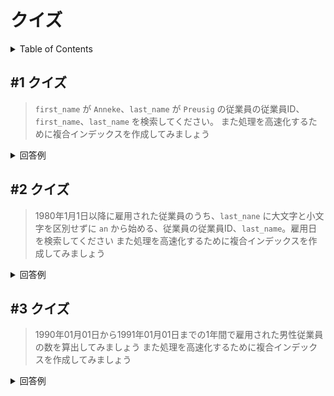 # クイズ

<!-- START doctoc generated TOC please keep comment here to allow auto update -->
<!-- DON'T EDIT THIS SECTION, INSTEAD RE-RUN doctoc TO UPDATE -->
<details>
<summary>Table of Contents</summary>

- [&#035;1 クイズ](#1-%E3%82%AF%E3%82%A4%E3%82%BA)
- [&#035;2 クイズ](#2-%E3%82%AF%E3%82%A4%E3%82%BA)
- [&#035;3 クイズ](#3-%E3%82%AF%E3%82%A4%E3%82%BA)

</details>
<!-- END doctoc generated TOC please keep comment here to allow auto update -->

## #1 クイズ

> `first_name` が `Anneke`、`last_name` が `Preusig` の従業員の従業員ID、`first_name`、`last_name` を検索してください。
> また処理を高速化するために複合インデックスを作成してみましょう

<details>
<summary>回答例</summary>

作成したクエリは以下になる。

```sql
SELECT emp_no, first_name, last_name
FROM employees
WHERE first_name = 'Anneke'
AND last_name = 'Preusig';
```

高速化のために以下のインデックスを作成する。

```sql
CREATE INDEX fname_lname_idx ON employees (first_name, last_name);
CREATE INDEX lname_fname_idx ON employees (last_name, first_name);
```

このうちクエリを実行すると、`fname_lname_idx` を使用していることがわかる。
（なお `lname_fname_idx` の場合でもクエリコストは全く同じであった。）

```bash
*************************** 1. row ***************************
           id: 1
  select_type: SIMPLE
        table: employees
   partitions: NULL
         type: ref
possible_keys: fname_lname_idx,lname_fname_idx
          key: fname_lname_idx
      key_len: 124
          ref: const,const
         rows: 1
     filtered: 100.00
        Extra: Using index
```

|インデックスなし|fname_lname_idx|lname_fname_idx|
|:--:|:--:|:--:|
|0.0497|0.0003|0.0004|

</details>

## #2 クイズ

> 1980年1月1日以降に雇用された従業員のうち、`last_nane` に大文字と小文字を区別せずに `an` から始める、従業員の従業員ID、`last_name`。雇用日を検索してください
> また処理を高速化するために複合インデックスを作成してみましょう

<details>
<summary>回答例</summary>

作成したクエリは以下になる。

```sql
SELECT emp_no, last_name, hire_date
FROM employees
WHERE last_name LIKE 'an%'
AND hire_date >= '1980-01-01';
```

特徴的な点は MySQL では大文字と小文字の区別をつけない点である。

インデックスを作成するうえで、以下のパターンを試す。

```sql
-- 1
-- インデックスを使用しない
-- 2
CREATE INDEX hdate_lname_idx ON employees (hire_date, last_name);
-- 3
CREATE INDEX lname_hdate_idx ON employees (last_name, hire_date);
```

実行計画や実行時間は以下になる。

||インデックスなし|hdate_lname_idx|lname_hdate_idx|
|:--:|:--:|:--:|:--:|
|アクセスタイプ|フルテーブルスキャン|インデックスの範囲検索|インデックスの範囲検索|
|fetch行数見積|298990|149495|2897|
|実行時間|0.0501|0.0476|0.0015|

インデックスの順番には注意が必要である。

</details>

## #3 クイズ

> 1990年01月01日から1991年01月01日までの1年間で雇用された男性従業員の数を算出してみましょう
> また処理を高速化するために複合インデックスを作成してみましょう

<details>
<summary>回答例</summary>

作成したクエリは以下になる。

```sql
SELECT COUNT(hire_date)
FROM employees
WHERE hire_date BETWEEN '1990-01-01' AND '1991-01-01'
AND gender = 'M';
```

実行結果は以下になる。

```bash
+------------------+
| COUNT(hire_date) |
+------------------+
|            15448 |
+------------------+
```

インデックスを作成するうえで、以下のパターンを試す。

```sql
-- 1
-- インデックスを使用しない
-- 2
CREATE INDEX hdate_gender_idx ON employees (hire_date, gender);
-- 3
CREATE INDEX gender_hdate_idx ON employees (gender, hire_date);
```

実行計画や実行時間は以下になる。

||インデックスなし|hdate_lname_idx|lname_hdate_idx|
|:--:|:--:|:--:|:--:|
|アクセスタイプ|フルテーブルスキャン|インデックスの範囲検索|インデックスの範囲検索|
|fetch行数見積|298990|47086|28410|
|実行時間|0.0723|0.0076|0.0059|

同じ組み合わせでも実行時間やfetch行数見積もりには変化があるため注意が必要である。

今回は `gender` を使用して絞り込むことで、第1キーに関する走査は `M` だけで絞り込み、後は第2キーでの範囲指定を行えばいいだけである。

</details>
